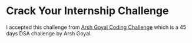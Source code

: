 # Crack Your Internship Challenge

I accepted this challenge from [Arsh Goyal Coding Challenge](https://www.proelevate.in/dsa-practice/arsh-dsa-sheet) which is a 45 days DSA challenge by Arsh Goyal.
